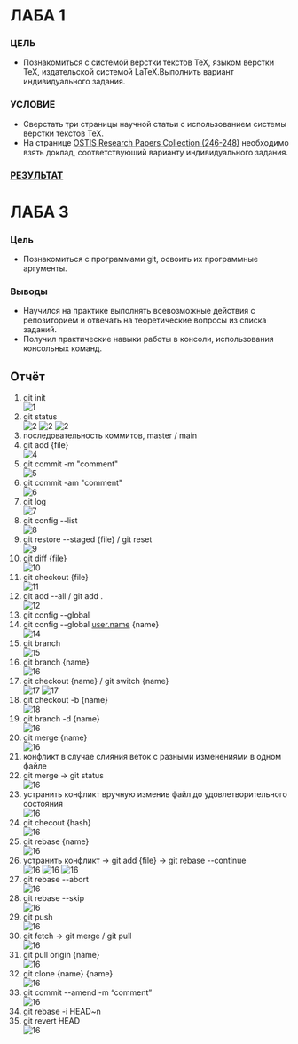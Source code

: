 # ЛАБА 1

### ЦЕЛЬ

- Познакомиться с системой верстки текстов TeX, языком верстки TeX, издательской системой LaTeX.Выполнить вариант индивидуального задания.

### УСЛОВИЕ

- Сверстать три страницы научной статьи с использованием системы верстки текстов TeX.
- На странице [OSTIS Research Papers Collection (246-248)](https://proc.ostis.net/proc/Proceedings%20OSTIS-2024.pdf) необходимо взять доклад, соответствующий варианту индивидуального задания.

### [РЕЗУЛЬТАТ](lab1/LAB1.pdf)

# ЛАБА 3
### Цель

- Познакомиться с программами git, освоить их программные аргументы.

### Выводы

- Научился на практике выполнять всевозможные действия с репозиторием и отвечать на теоретические вопросы из списка заданий.
- Получил практические навыки работы в консоли, использования консольных команд.

## Отчёт
1. git init <br>![1](images/1.png)
2. git status <br>![2](images/2_1.png)  ![2](images/2_2.png)  ![2](images/2_3.png)
3. последовательность коммитов, master   /   main <br>
4. git add {file} <br>![4](images/4.png)
5. git commit -m "comment" <br>![5](images/5.png)
6. git commit -am "comment" <br>![6](images/6.png)
7. git log <br>![7](images/7.png)
8. git config --list <br>![8](images/8.png)
9. git restore --staged {file}   /   git reset <br>![9](images/9.png)
10. git diff {file} <br>![10](images/10.png)
11. git checkout {file} <br>![11](images/11.png)
12. git add --all   /   git add . <br>![12](images/12.png)
13. git config --global <br>
14. git config --global [user.name](http://user.name) {name} <br>![14](images/14.png)
15. git branch <br>![15](images/15.png)
16. git branch {name} <br>![16](images/16.png)
17. git checkout {name} / git switch {name} <br>![17](images/17_1.png)  ![17](images/17_2.png)
18. git checkout -b {name} <br>![18](images/18.png)
19. git branch -d {name} <br>![16](images/19.png)
20. git merge {name} <br>![16](images/20.png)
21. конфликт в случае слияния веток с разными изменениями в одном файле <br>
22. git merge → git status <br>![16](images/22.png)
23. устранить конфликт вручную изменив файл до удовлетворительного состояния <br>![16](images/22.png)
24. git checout {hash} <br>![16](images/24.png)
25. git rebase {name} <br>![16](images/25.png)
26. устранить конфликт → git add {file} → git rebase --continue <br>![16](images/26_1.png)  ![16](images/26_2.png)  ![16](images/26_3.png)
27. git rebase --abort <br>![16](images/27.png)
28. git rebase --skip <br>![16](images/28.png)
29. git push <br>![16](images/29.png)
30. git fetch → git merge  /  git pull <br>![16](images/30.png)
31. git pull origin {name} <br>![16](images/31.png)
32. git clone {name} {name} <br>![16](images/32.png)
33. git commit --amend -m “comment” <br>![16](images/33.png)
34. git rebase -i HEAD~n <br>
35. git revert HEAD <br>![16](images/35.png)
